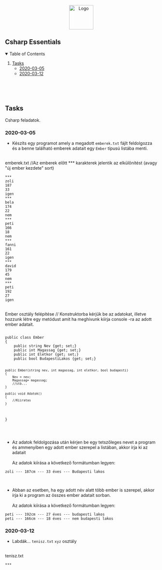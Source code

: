 <!-- PROJECT LOGO -->
<br />
<p align="center">
    <a href="#Csharp-essentials">
    <img src="images/logo.png" alt="Logo" width="80" height="80">
    </a>

<!-- Main -->
## Csharp Essentials



<!-- TABLE OF CONTENTS -->
<details open="open">
  <summary>Table of Contents</summary>
  <ol>
    <li>
      <a href="#tasks">Tasks</a>
      <ul>
        <li><a href="#2020-03-05">2020-03-05</a></li>
	<li><a href="#2020-03-12">2020-03-12</a></li>
      </ul>
    </li>   
  </ol>
</details>

<br />
<br />
<br />

<!-- Imperative -->
## Tasks


Csharp feladatok.


### 2020-03-05

* Készíts egy programot amely a megadott `emberek.txt` fájlt feldolgozza és a benne található emberek adatait egy `Ember` típusú listába menti.
<br/>
emberek.txt //Az emberek előtt *** karakterek jelentik az elkülőnítést (avagy "új ember kezdete" sort)
<pre><code>***
zoli
187
33
igen
***
bela
174
22
nem
***
peti
166
18
nem
***
fanni
161
22
igen
***
david
179
45
nem
***
peti
192
27
igen
</code></pre>
<br/>
Ember osztály felépítése // Konstruktorba kérjük be az adatokat, illetve hozzunk létre egy metódust amit ha meghívunk kiírja console -ra az adott ember adatait.
<pre><code>	
public class Ember
{
	public string Nev {get; set;}
	public int Magassag {get; set;}
	public int Eletkor {get; set;}
	public bool BudapestiLakos {get; set;}
	
	public Ember(string nev, int magassag, int eletkor, bool budapesti)
	{
		Nev = nev;
		Magassag= magassag;
		//stb...
	}
	
	public void Adatok()
	{
		//Kiiratas
	}
   
}
</code></pre>

<br/>

* Az adatok feldolgozása után kérjen be egy tetszőleges nevet a program és ammenyiben egy adott ember szerepel a listában, akkor írja ki az adatait
<br/><br/>Az adatok kiírása a következő formátumban legyen:
<pre><code>zoli --- 187cm --- 33 éves --- Budapesti lakos
</code></pre>

<br/>

* Abban az esetben, ha egy adott név alatt több ember is szerepel, akkor írja ki a program az összes ember adatait sorban.
<br/><br/>Az adatok kiírása a következő formátumban legyen:
<pre><code>peti --- 192cm --- 27 éves --- budapesti lakos
peti --- 166cm --- 18 éves --- nem budapesti lakos
</code></pre>

### 2020-03-12

* Labdák... `tenisz.txt` `xyz` osztály
<br/>
tenisz.txt 
<pre><code>***
</pre></code>


